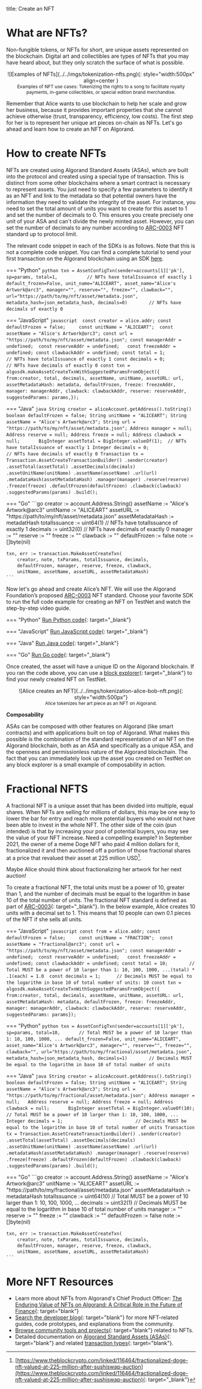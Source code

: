 title: Create an NFT

# What are NFTs?

Non-fungible tokens, or NFTs for short, are unique assets represented on the blockchain. Digital art and collectibles are types of NFTs that you may have heard about, but they only scratch the surface of what is possible. 

<center>
![Examples of NFTs](../../imgs/tokenization-nfts.png){: style="width:500px" align=center }
<figcaption style="font-size:12px">Examples of NFT use cases: Tokenizing the rights to a song to facilitate royalty payments, in-game collectibles, or special edition brand merchandise.</figcaption>
</center>

Remember that Alice wants to use blockchain to help her scale and grow her business, because it provides important properties that she cannot achieve otherwise (trust, transparency, efficiency, low costs). The first step for her is to represent her unique art pieces on-chain as NFTs. Let's go ahead and learn how to create an NFT on Algorand.

# How to create NFTs
NFTs are created using Algorand Standard Assets (ASAs), which are built into the protocol and created using a special type of transaction. This is distinct from some other blockchains where a smart contract is necessary to represent assets. You just need to specify a few parameters to identify it as an NFT and link to the metadata so that potential owners have the information they need to validate the integrity of the asset. For instance, you need to set the total amount of units you want to create for this asset to 1 and set the number of decimals to 0. This ensures you create precisely one unit of your ASA and can't divide the newly minted asset. However, you can set the number of decimals to any number according to [ARC-0003](https://github.com/algorandfoundation/ARCs/blob/main/ARCs/arc-0003.md) NFT standard up to protocol limit.

The relevant code snippet in each of the SDKs is as follows. Note that this is not a complete code snippet. You can find a complete tutorial to send your first transaction on the Algorand blockchain using an SDK [here](https://developer.algorand.org/docs/sdks/javascript/).

=== "Python"
    ```python
    txn = AssetConfigTxn(sender=accounts[1]['pk'],
                         sp=params,
                         total=1,			// NFTs have totalIssuance of exactly 1
                         default_frozen=False,
                         unit_name="ALICEART",
                         asset_name="Alice's Artwork@arc3",
                         manager="",
                         reserve="",
                         freeze="",
                         clawback="",
                         url="https://path/to/my/nft/asset/metadata.json",
                         metadata_hash=json_metadata_hash,
                         decimals=0)		// NFTs have decimals of exactly 0
    ```

=== "JavaScript"
    ```javascript 
    const creator = alice.addr;
    const defaultFrozen = false;    
    const unitName = "ALICEART"; 
    const assetName = "Alice's Artwork@arc3";
    const url = "https://path/to/my/nft/asset/metadata.json";
    const managerAddr = undefined; 
    const reserveAddr = undefined;  
    const freezeAddr = undefined;
    const clawbackAddr = undefined;
    const total = 1;                // NFTs have totalIssuance of exactly 1
    const decimals = 0;             // NFTs have decimals of exactly 0
    const txn = algosdk.makeAssetCreateTxnWithSuggestedParamsFromObject({
        from:creator,
        total,
        decimals,
        assetName,
        unitName,
        assetURL: url,
        assetMetadataHash: metadata,
        defaultFrozen,
        freeze: freezeAddr,
        manager: managerAddr,
        clawback: clawbackAddr,
        reserve: reserveAddr,
        suggestedParams: params,});
    ```

=== "Java"
    ```java
        String creator = aliceAccount.getAddress().toString()
        boolean defaultFrozen = false;
        String unitName = "ALICEART";
        String assetName = "Alice's Artwork@arc3";
        String url = "https://path/to/my/nft/asset/metadata.json";
        Address manager = null;  
        Address reserve = null;
        Address freeze = null;
        Address clawback = null;      
        BigInteger assetTotal = BigInteger.valueOf(1);  // NFTs have totalIssuance of exactly 1
        Integer decimals = 0;                           // NFTs have decimals of exactly 0
        Transaction tx = Transaction.AssetCreateTransactionBuilder()
                .sender(creator)
                .assetTotal(assetTotal)
                .assetDecimals(decimals)
                .assetUnitName(unitName)
                .assetName(assetName)
                .url(url)
                .metadataHash(assetMetadataHash)
                .manager(manager)
                .reserve(reserve)
                .freeze(freeze)
                .defaultFrozen(defaultFrozen)
                .clawback(clawback)
                .suggestedParams(params)
                .build();	
    ```

=== "Go"
    ```go
    creator := account.Address.String()
	assetName := "Alice's Artwork@arc3"
	unitName := "ALICEART"
	assetURL := "https://path/to/my/nft/asset/metadata.json"
	assetMetadataHash := metadatHash
	totalIssuance := uint64(1)          // NFTs have totalIssuance of exactly 1
	decimals := uint32(0)               // NFTs have decimals of exactly 0
	manager := ""
	reserve := ""
	freeze := ""
	clawback := ""
	defaultFrozen := false
	note := []byte(nil)

    txn, err := transaction.MakeAssetCreateTxn(
		creator, note, txParams, totalIssuance, decimals,
		defaultFrozen, manager, reserve, freeze, clawback,
		unitName, assetName, assetURL, assetMetadataHash)
    ```


Now let's go ahead and create Alice’s NFT. We will use the Algorand Foundation’s proposed [ARC-0003](https://github.com/algorandfoundation/ARCs/blob/main/ARCs/arc-0003.md) NFT standard. Choose your favorite SDK to run the full code example for creating an NFT on TestNet and watch the step-by-step video guide.

=== "Python"
    [Run Python code](https://replit.com/@Algorand/CreateNFT#main.py){: target="_blank"}

=== "JavaScript"
    [Run JavaScript code](https://replit.com/@Algorand/CreateNFTJavaScript#index.js){: target="_blank"}

=== "Java"
    [Run Java code](https://replit.com/@Algorand/CreateNFTJava#Main.java){: target="_blank"}

=== "Go"
    [Run Go code](https://replit.com/@Algorand/createNFTGo#main.go){: target="_blank"}

Once created, the asset will have a unique ID on the Algorand blockchain. If you ran the code above, you can use a [block explorer](../../../../ecosystem-projects/?tags=block-explorers){: target="_blank"} to find your newly created NFT on TestNet.

<center>
![Alice creates an NFT](../../imgs/tokenization-alice-bob-nft.png){: style="width:500px"}
<figcaption style="font-size:12px">Alice tokenizes her art piece as an NFT on Algorand.</figcaption>
</center>

**Composability**

ASAs can be composed with other features on Algorand (like smart contracts) and with applications built on top of Algorand. What makes this possible is the combination of the standard representation of an NFT on the Algorand blockchain, both as an ASA and specifically as a unique ASA, and the openness and permissionless nature of the Algorand blockchain. The fact that you can immediately look up the asset you created on TestNet on any block explorer is a small example of composability in action. 

# Fractional NFTS

A fractional NFT is a unique asset that has been divided into multiple, equal shares. When NFTs are selling for millions of dollars, this may be one way to lower the bar for entry and reach more potential buyers who would not have been able to invest in the whole NFT. The other side of the coin (pun intended) is that by increasing your pool of potential buyers, you may see the value of your NFT increase. Need a compelling example? In September 2021, the owner of a meme Doge NFT who paid 4 million dollars for it, fractionalized it and then auctioned off a portion of those fractional shares at a price that revalued their asset at 225 million USD[^1].

[^1]: [https://www.theblockcrypto.com/linked/116464/fractionalized-doge-nft-valued-at-225-million-after-sushiswap-auction](https://www.theblockcrypto.com/linked/116464/fractionalized-doge-nft-valued-at-225-million-after-sushiswap-auction){: target="_blank"}

Maybe Alice should think about fractionalizing her artwork for her next auction!
 
To create a fractional NFT, the total units must be a power of 10, greater than 1, and the number of decimals must be equal to the logarithm in base 10 of the total number of units. The fractional NFT standard is defined as part of [ARC-0003](https://github.com/algorandfoundation/ARCs/blob/main/ARCs/arc-0003.md){: target="_blank"}. In the below example, Alice creates 10 units with a decimal set to 1. This means that 10 people can own 0.1 pieces of the NFT if she sells all units.

=== "JavaScript"
	```javascript
    const from = alice.addr;
    const defaultFrozen = false;    
    const unitName = "FRACTION"; 
    const assetName = "fractional@arc3";
    const url = "https://path/to/my/nft/asset/metadata.json";
    const managerAddr = undefined; 
    const reserveAddr = undefined;  
    const freezeAddr = undefined;
    const clawbackAddr = undefined;
    const total = 10;        // Total MUST be a power of 10 larger than 1: 10, 100, 1000, ...(total) * .1(each) = 1.0 
    const decimals = 1;      // Decimals MUST be equal to the logarithm in base 10 of total number of units: 10
    const txn = algosdk.makeAssetCreateTxnWithSuggestedParamsFromObject({
        from:creator,
        total,
        decimals,
        assetName,
        unitName,
        assetURL: url,
        assetMetadataHash: metadata,
        defaultFrozen,
        freeze: freezeAddr,
        manager: managerAddr,
        clawback: clawbackAddr,
        reserve: reserveAddr,
        suggestedParams: params});
    ```

=== "Python"
    ```python
    txn = AssetConfigTxn(sender=accounts[1]['pk'],
                         sp=params,
                         total=10,       // Total MUST be a power of 10 larger than 1: 10, 100, 1000, ...
                         default_frozen=False,
                         unit_name="ALICEART",
                         asset_name="Alice's Artwork@arc3",
                         manager="",
                         reserve="",
                         freeze="",
                         clawback="",
                         url="https://path/to/my/fractional/asset/metadata.json",
                         metadata_hash=json_metadata_hash,
                         decimals=1)		// Decimals MUST be equal to the logarithm in base 10 of total number of units
    ```

=== "Java"
    ```java
	    String creator = aliceAccount.getAddress().toString()
        boolean defaultFrozen = false;
        String unitName = "ALICEART";
        String assetName = "Alice's Artwork@arc3";
        String url = "https://path/to/my/fractional/asset/metadata.json";
        Address manager = null;  
        Address reserve = null;
        Address freeze = null;
        Address clawback = null;      
        BigInteger assetTotal = BigInteger.valueOf(10); // Total MUST be a power of 10 larger than 1: 10, 100, 1000, ...
        Integer decimals = 1;                           // Decimals MUST be equal to the logarithm in base 10 of total number of units
        Transaction tx = Transaction.AssetCreateTransactionBuilder()
                .sender(creator)
                .assetTotal(assetTotal)
                .assetDecimals(decimals)
                .assetUnitName(unitName)
                .assetName(assetName)
                .url(url)
                .metadataHash(assetMetadataHash)
                .manager(manager)
                .reserve(reserve)
                .freeze(freeze)
                .defaultFrozen(defaultFrozen)
                .clawback(clawback)
                .suggestedParams(params)
                .build();	
    ```

=== "Go"
    ```go
    creator := account.Address.String()
	assetName := "Alice's Artwork@arc3"
	unitName := "ALICEART"
	assetURL := "https://path/to/my/fractional/asset/metadata.json"
	assetMetadataHash := metadataHash
	totalIssuance := uint64(10)      // Total MUST be a power of 10 larger than 1: 10, 100, 1000, ...
	decimals := uint32(1)            // Decimals MUST be equal to the logarithm in base 10 of total number of units
	manager := ""
	reserve := ""
	freeze := ""
	clawback := ""
	defaultFrozen := false
	note := []byte(nil)

    txn, err := transaction.MakeAssetCreateTxn(
		creator, note, txParams, totalIssuance, decimals,
		defaultFrozen, manager, reserve, freeze, clawback,
		unitName, assetName, assetURL, assetMetadataHash)
    ```

# More NFT Resources

- Learn more about NFTs from Algorand's Chief Product Officer: [The Enduring Value of NFTs on Algorand: A Critical Role in the Future of Finance](https://www.algorand.com/resources/blog/the-enduring-value-of-nfts-on-algorand){: target="blank"}
- [Search the developer blog](../../../../blog/?query=nfts){: target="blank"} for more NFT-related guides, code prototypes, and explanations from the community.
- [Browse community tools and projects](../../../../ecosystem-projects/?tags=nfts){: target="blank"} related to NFTs.
- Detailed documentation on [Algorand Standard Assets (ASAs)](../../../get-details/asa/){: target="blank"} and related [transaction types](../../../get-details/transactions/#asset-configuration-transaction){: target="blank"}.
